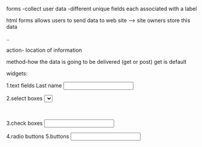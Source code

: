forms
-collect user data
-different unique fields each associated with a label

html forms allows users to send data to web site --> site owners store this data

<form action="" method="">
..
</form>


action- location of information

method-how the data is going to be delivered (get or post) get is default

widgets:

1.text fields
<label for="last_name"> Last name </label>
<input type="text" name="last_name" value=""></input>

2.select boxes
<select>
<option value=""></option>
</select>

3.check boxes
<input type="text" name="last_name" value="" checked></input>

4.radio buttons
5.buttons
<input type="text" name="last_name" value=""></input>
